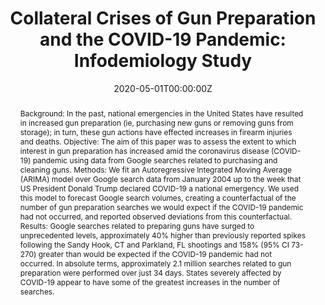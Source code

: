 ---
title: "Collateral Crises of Gun Preparation and the COVID-19 Pandemic: Infodemiology Study"

authors:
- "admin"
- "John W Ayers"
- "Mark Dredze"
- "Nicholas Suplina"
- "Sarah Burd-Sharps"
date: "2020-05-01T00:00:00Z"
doi: "10.2196/19369"
venue: "JMIR Public Health and Surveillance"
publishDate: "2017-01-01T00:00:00Z"
publication_types: ["2"]
abstract: "Background:
In the past, national emergencies in the United States have resulted in increased gun preparation (ie, purchasing new guns or removing guns from storage); in turn, these gun actions have effected increases in firearm injuries and deaths.

Objective:
The aim of this paper was to assess the extent to which interest in gun preparation has increased amid the coronavirus disease (COVID-19) pandemic using data from Google searches related to purchasing and cleaning guns.

Methods:
We fit an Autoregressive Integrated Moving Average (ARIMA) model over Google search data from January 2004 up to the week that US President Donald Trump declared COVID-19 a national emergency. We used this model to forecast Google search volumes, creating a counterfactual of the number of gun preparation searches we would expect if the COVID-19 pandemic had not occurred, and reported observed deviations from this counterfactual.

Results:
Google searches related to preparing guns have surged to unprecedented levels, approximately 40% higher than previously reported spikes following the Sandy Hook, CT and Parkland, FL shootings and 158% (95% CI 73-270) greater than would be expected if the COVID-19 pandemic had not occurred. In absolute terms, approximately 2.1 million searches related to gun preparation were performed over just 34 days. States severely affected by COVID-19 appear to have some of the greatest increases in the number of searches."
summary: "Caputi, T. L., Ayers, J. W., Dredze, M., Suplina, N., & Burd-Sharps, S. (2020). Collateral Crises of Gun Preparation and the COVID-19 Pandemic: Infodemiology Study. JMIR Public Health and Surveillance, 6(2), e19369. doi:10.2196/19369"
tags: 
featured: false
links:
- name: Paper Link
  url: "https://publichealth.jmir.org/2020/2/e19369/?utm_source=TrendMD&utm_medium=cpc&utm_campaign=JMIR_TrendMD_0"
url_pdf: "/files/JMIR-2020.pdf"
image:
  focal_point: ""
  preview_only: false
---